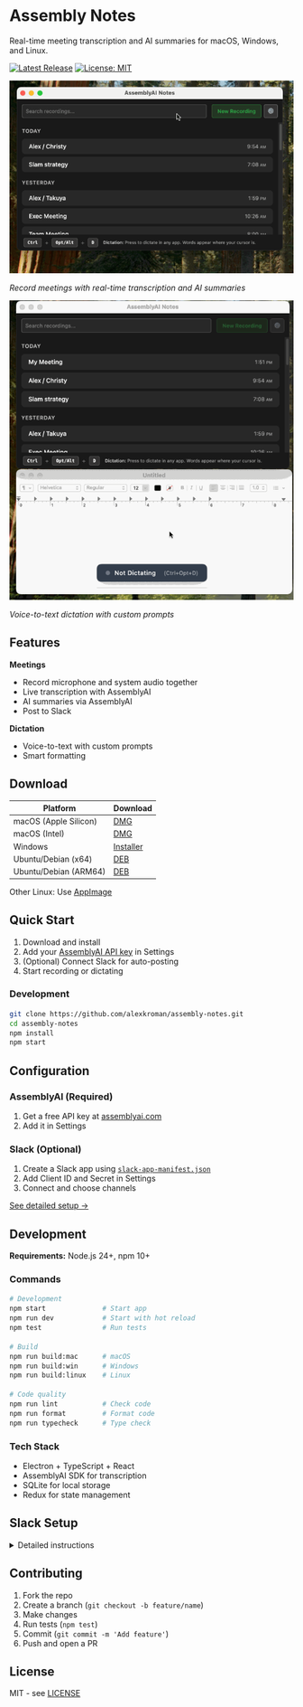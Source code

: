 # Assembly Notes

Real-time meeting transcription and AI summaries for macOS, Windows, and Linux.

[![Latest Release](https://img.shields.io/github/v/release/alexkroman/assembly-notes?style=for-the-badge&logo=github)](https://github.com/alexkroman/assembly-notes/releases/latest)
[![License: MIT](https://img.shields.io/badge/License-MIT-yellow.svg?style=for-the-badge)](https://opensource.org/licenses/MIT)

![Assembly Notes Meeting Demo](docs/screenshots/demo.gif)

_Record meetings with real-time transcription and AI summaries_

![Assembly Notes Dictating Demo](docs/screenshots/dictate.gif)

_Voice-to-text dictation with custom prompts_

## Features

**Meetings**

- Record microphone and system audio together
- Live transcription with AssemblyAI
- AI summaries via AssemblyAI
- Post to Slack

**Dictation**

- Voice-to-text with custom prompts
- Smart formatting

## Download

| Platform              | Download                                                                                                      |
| --------------------- | ------------------------------------------------------------------------------------------------------------- |
| macOS (Apple Silicon) | [DMG](https://github.com/alexkroman/assembly-notes/releases/latest/download/Assembly-Notes-mac-arm64.dmg)     |
| macOS (Intel)         | [DMG](https://github.com/alexkroman/assembly-notes/releases/latest/download/Assembly-Notes-mac-x64.dmg)       |
| Windows               | [Installer](https://github.com/alexkroman/assembly-notes/releases/latest/download/Assembly-Notes-win-x64.exe) |
| Ubuntu/Debian (x64)   | [DEB](https://github.com/alexkroman/assembly-notes/releases/latest/download/Assembly-Notes-linux-x64.deb)     |
| Ubuntu/Debian (ARM64) | [DEB](https://github.com/alexkroman/assembly-notes/releases/latest/download/Assembly-Notes-linux-arm64.deb)   |

Other Linux: Use [AppImage](https://github.com/alexkroman/assembly-notes/releases/latest)

## Quick Start

1. Download and install
2. Add your [AssemblyAI API key](https://www.assemblyai.com/) in Settings
3. (Optional) Connect Slack for auto-posting
4. Start recording or dictating

### Development

```bash
git clone https://github.com/alexkroman/assembly-notes.git
cd assembly-notes
npm install
npm start
```

## Configuration

### AssemblyAI (Required)

1. Get a free API key at [assemblyai.com](https://www.assemblyai.com/)
2. Add it in Settings

### Slack (Optional)

1. Create a Slack app using [`slack-app-manifest.json`](./slack-app-manifest.json)
2. Add Client ID and Secret in Settings
3. Connect and choose channels

[See detailed setup →](#slack-setup)

## Development

**Requirements:** Node.js 24+, npm 10+

### Commands

```bash
# Development
npm start              # Start app
npm run dev            # Start with hot reload
npm test               # Run tests

# Build
npm run build:mac      # macOS
npm run build:win      # Windows
npm run build:linux    # Linux

# Code quality
npm run lint           # Check code
npm run format         # Format code
npm run typecheck      # Type check
```

### Tech Stack

- Electron + TypeScript + React
- AssemblyAI SDK for transcription
- SQLite for local storage
- Redux for state management

## Slack Setup

<details>
<summary>Detailed instructions</summary>

1. **Create Slack app**
   - Go to [api.slack.com/apps](https://api.slack.com/apps)
   - Create from manifest using [`slack-app-manifest.json`](./slack-app-manifest.json)

2. **Get credentials**
   - Copy Client ID and Secret from Basic Information

3. **Connect**
   - Add credentials in Assembly Notes Settings
   - Click Connect to Slack
   - Authorize and select channels

**Private channels:** Invite bot with `/invite @assembly-notes`  
**DMs:** Select any user, no invite needed

</details>

## Contributing

1. Fork the repo
2. Create a branch (`git checkout -b feature/name`)
3. Make changes
4. Run tests (`npm test`)
5. Commit (`git commit -m 'Add feature'`)
6. Push and open a PR

## License

MIT - see [LICENSE](LICENSE)

